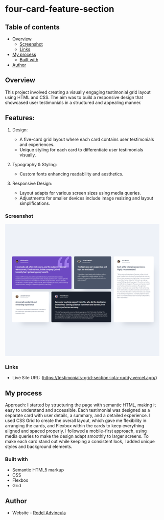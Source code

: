 # four-card-feature-section

## Table of contents

- [Overview](#overview)
  - [Screenshot](#screenshot)
  - [Links](#links)
- [My process](#my-process)
  - [Built with](#built-with)
- [Author](#author)

## Overview

This project involved creating a visually engaging testimonial grid layout using HTML and CSS. The aim was to build a responsive design that showcased user testimonials in a structured and appealing manner.

## Features:

1. Design:

   - A five-card grid layout where each card contains user testimonials and experiences.
   - Unique styling for each card to differentiate user testimonials visually.

2. Typography & Styling:

   - Custom fonts enhancing readability and aesthetics.

3. Responsive Design:

   - Layout adapts for various screen sizes using media queries.
   - Adjustments for smaller devices include image resizing and layout simplifications.

### Screenshot

![](./images/finished-design.png)

### Links

- Live Site URL: (https://testimonials-grid-section-iota-ruddy.vercel.app/)

## My process

Approach:
I started by structuring the page with semantic HTML, making it easy to understand and accessible. Each testimonial was designed as a separate card with user details, a summary, and a detailed experience. I used CSS Grid to create the overall layout, which gave me flexibility in arranging the cards, and Flexbox within the cards to keep everything aligned and spaced properly. I followed a mobile-first approach, using media queries to make the design adapt smoothly to larger screens. To make each card stand out while keeping a consistent look, I added unique styles and background elements.

### Built with

- Semantic HTML5 markup
- CSS
- Flexbox
- Grid

## Author

- Website - [Rodel Advincula](https://testimonials-grid-section-iota-ruddy.vercel.app/)
